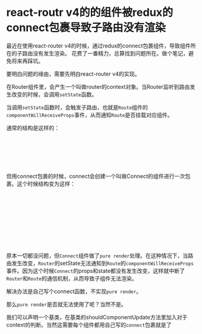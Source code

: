# react-routr v4的的组件被redux的connect包裹导致子路由没有渲染

最近在使用react-router v4的时候，通过redux的connect包裹组件，导致组件所在的子路由没有发生渲染。
花费了一番精力，总算找到问题所在。做个笔记，避免将来再踩坑。



要明白问题的缘由，需要先明白react-router v4的实现。

在Router组件里，会产生一个叫做router的context对象。当Router监听到路由发生改变的时候，会调用`setState`函数。

当调用`setState`函数时，会触发子路由，也就是`Route`组件的`componentWillReceiveProps`事件，从而通知`Route`是否挂载对应组件。

通常的结构是这样的：

<Router>

​	<MyComponent>

​		<Route>

​			<ChildComponent>

但用connect包裹的时候，connect会创建一个叫做Connect的组件进行一次包裹。这个时候结构变为这样：

<Router>

​	<connect>

​		<Connect>

​			<MyComponent>

​				<Route>

​					<ChildComponent>

原本一切都没问题，但`Connect`组件做了`pure render`处理。在这种情况下，当路由发生改变，`Router`的setState无法通知到`Route`的`componentWillReceiveProps`事件。因为这个时候`Connect`的props和state都没有发生改变，这样就中断了`Router`和`Route`的通信机制，从而导致子组件无法渲染。

解决办法是自己写个connect函数，不实现`pure render`。

那么`pure render`是否就无法使用了呢？当然不是。

我们可以声明一个基类，在基类的shouldComponentUpdate方法里加入对于context的判断。当然这需要每个组件都用自己写的`connect`包裹就是了